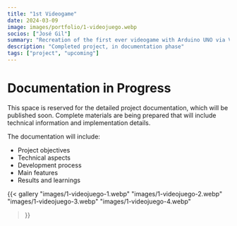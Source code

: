 ```yaml
---
title: "1st Videogame"
date: 2024-03-09
image: images/portfolio/1-videojuego.webp
socios: ["José Gil"]
summary: "Recreation of the first ever videogame with Arduino UNO via VGA"
description: "Completed project, in documentation phase"
tags: ["project", "upcoming"]
---
```


# Documentation in Progress

This space is reserved for the detailed project documentation, which will be published soon. Complete materials are being prepared that will include technical information and implementation details.

The documentation will include:
- Project objectives
- Technical aspects
- Development process
- Main features
- Results and learnings

{{< gallery
"images/1-videojuego-1.webp"
"images/1-videojuego-2.webp"
"images/1-videojuego-3.webp"
"images/1-videojuego-4.webp"
>}}
